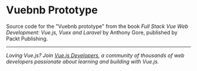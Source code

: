 # Vuebnb Prototype

Source code for the "Vuebnb prototype" from the book *Full Stack Vue Web Development: Vue.js, Vuex and Laravel* by Anthony Gore, published by Packt Publishing.

* * *

*Loving Vue.js? Join [Vue.js Developers](https://vuejsdevelopers.com), a community of thousands of web developers passionate about learning and building with Vue.js.*
